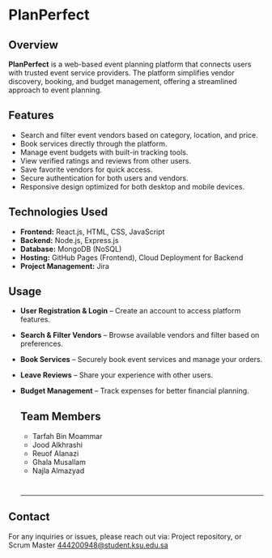 # PlanPerfect

## Overview
**PlanPerfect** is a web-based event planning platform that connects users with trusted event service providers. The platform simplifies vendor discovery, booking, and budget management, offering a streamlined approach to event planning.

## Features
- Search and filter event vendors based on category, location, and price.
- Book services directly through the platform.
- Manage event budgets with built-in tracking tools.
- View verified ratings and reviews from other users.
- Save favorite vendors for quick access.
- Secure authentication for both users and vendors.
- Responsive design optimized for both desktop and mobile devices.

## Technologies Used
- **Frontend:** React.js, HTML, CSS, JavaScript
- **Backend:** Node.js, Express.js
- **Database:** MongoDB (NoSQL)
- **Hosting:** GitHub Pages (Frontend), Cloud Deployment for Backend
- **Project Management:** Jira

## Usage
- **User Registration & Login** – Create an account to access platform features.
- **Search & Filter Vendors** – Browse available vendors and filter based on preferences.
- **Book Services** – Securely book event services and manage your orders.
- **Leave Reviews** – Share your experience with other users.
- **Budget Management** – Track expenses for better financial planning.

  <h2 style="margin-top: 30px;">Team Members</h2>
    <ul>
      <li>Tarfah Bin Moammar</li>
      <li>Jood Alkhrashi </li>
      <li>Reuof Alanazi</li>
      <li>Ghala Musallam</li> 
      <li>Najla Almazyad</li>
    </ul>
    <hr style="margin-top: 40px;">

## Contact
For any inquiries or issues, please reach out via:
Project repository, or Scrum Master 444200948@student.ksu.edu.sa 
